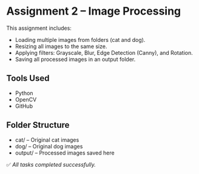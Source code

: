 # Assignment 2 – Image Processing

This assignment includes:
- Loading multiple images from folders (cat and dog).
- Resizing all images to the same size.
- Applying filters: Grayscale, Blur, Edge Detection (Canny), and Rotation.
- Saving all processed images in an output folder.

## Tools Used
- Python
- OpenCV
- GitHub

## Folder Structure
- cat/ – Original cat images
- dog/ – Original dog images
- output/ – Processed images saved here

✅ *All tasks completed successfully.*
